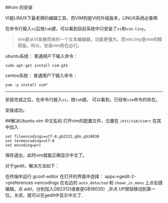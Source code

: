 ##vim 的安装

VI是LINUX下最老牌的编辑工具，而VIM则是VI的升级版本，LINUX系统必备啊

在命令行敲入`vi`后按`tab`键，可以看到目前系统中只安装了`vi`和`vim.tiny`。

>vim是从VI发展而来的一个文本编辑器，功能更强大。而vim.tiny是vim的精简版，所以，安装vim势在必行。

ubuntu系统：
普通用户下输入命令：
```
sudo apt-get install vim-gtk
```
centos系统：
普通用户下输入命令：
```
yum -y install vim*
```

***

安装完成之后，在命令行敲入`vi`，按`tab`键。
可以看到，已经有`vim`命令的存在。

安装成功。

##解决Ubuntu vim 中文乱码
打开vim的配置文件，位置在 `/etc/vim/vimrc` 在其中加入
```
set fileencodings=utf-8,gb2312,gbk,gb18030
set termencoding=utf-8
set encoding=prc
```

保存退出，此时vim就能正确显示中文了。

对于gedit，解决方法如下：

在终端中运行 gconf-editor 
在打开的界面中选择： apps->gedit-2->preferences->encodings 
在右边的 `auto_detected` 和 `shown_in_menu` 上点右键编辑，点 add，分别加入GB2312(或者是GB18030）,并点 UP按钮移动到第一位。关闭，就可以在gedit中显示中文了.

